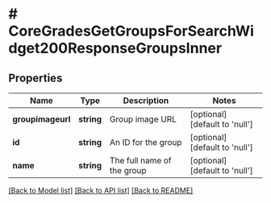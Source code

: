 # # CoreGradesGetGroupsForSearchWidget200ResponseGroupsInner

## Properties

Name | Type | Description | Notes
------------ | ------------- | ------------- | -------------
**groupimageurl** | **string** | Group image URL | [optional] [default to 'null']
**id** | **string** | An ID for the group | [optional] [default to 'null']
**name** | **string** | The full name of the group | [optional] [default to 'null']

[[Back to Model list]](../../README.md#models) [[Back to API list]](../../README.md#endpoints) [[Back to README]](../../README.md)
